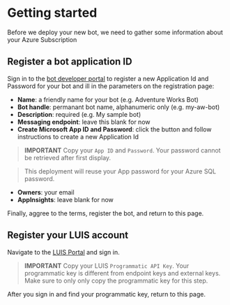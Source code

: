 # Getting started

Before we deploy your new bot, we need to gather some information about your Azure Subscription

## Register a bot application ID

Sign in to the [bot developer portal](https://dev.botframework.com/bots/new) to register a new Application Id and Password for your bot and ill in the parameters on the registration page:
* **Name**: a friendly name for your bot (e.g. Adventure Works Bot)
* **Bot handle**: permanant bot name, alphanumeric only (e.g. my-aw-bot)
* **Description**: required (e.g. My sample bot)
* **Messaging endpoint**: leave this blank for now
* **Create Microsoft App ID and Password**: click the button and follow instructions to create a new Application Id
> **IMPORTANT** Copy your `App ID` and `Password`. Your password cannot be retrieved after first display.

> This deployment will reuse your App password for your Azure SQL password.
* **Owners**: your email
* **AppInsights**: leave blank for now

Finally, aggree to the terms, register the bot, and return to this page.

<!-- PowerShell: New-AzureRmADApplication-->

## Register your LUIS account

Navigate to the [LUIS Portal](https://www.luis.ai/home/keys) and sign in.

> **IMPORTANT** Copy your LUIS `Programmatic API Key`. Your programmatic key is different from endpoint keys and external keys. Make sure to only only copy the programmatic key for this step.

After you sign in and find your programmatic key, return to this page.
